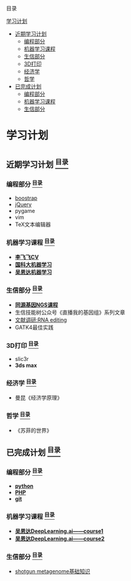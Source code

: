 <a name="content">目录</a>

[学习计划](#title)
- [近期学习计划](#next)
	- [编程部分](#programing-next)
	- [机器学习课程](#marchine-learning-course-next)
	- [生信部分](#bioinformatics-next)
	- [3D打印](#3d-print-next)
	- [经济学](#economic-next)
	- [哲学](#philosophy-next)
- [已完成计划](#finished)
	- [编程部分](#programing-finished)
	- [机器学习课程](#marchine-learning-course-finished)
	- [生信部分](#bioinformatics-finished)

<h1 name="title">学习计划<h1>

<a name="next"><h2>近期学习计划 [<sup>目录</sup>](#content)</h2></a>

<a name="programing-next"><h3>编程部分 [<sup>目录</sup>](#content)</h3></a>

- [boostrap](https://github.com/Ming-Lian/Setup-Database/blob/master/Bootstrap%E5%85%A5%E9%97%A8%E7%AC%94%E8%AE%B0.md)
- [jQuery](https://github.com/Ming-Lian/Setup-Database/blob/master/jQuery%E5%85%A5%E9%97%A8%E7%AC%94%E8%AE%B0.md)
- pygame
- vim
- TeX文本编辑器


<a name="marchine-learning-course-next"><h3>机器学习课程 [<sup>目录</sup>](#content)</h3></a>

- [**李飞飞CV**](https://github.com/Ming-Lian/Machine-Learning-Course-in-UCAS/blob/master/%E5%AD%A6%E4%B9%A0%E7%AC%94%E8%AE%B0%EF%BC%9A%E6%96%AF%E5%9D%A6%E7%A6%8F%E5%A4%A7%E5%AD%A6%E8%AE%A1%E7%AE%97%E6%9C%BA%E8%A7%86%E8%A7%89%E5%85%AC%E5%BC%80%E8%AF%BE.md)
- [**国科大机器学习**](https://github.com/Ming-Lian/Machine-Learning-Course-in-UCAS/blob/master/%E5%AD%A6%E4%B9%A0%E7%AC%94%E8%AE%B0%EF%BC%9A%E5%9B%BD%E7%A7%91%E5%A4%A7%E6%9C%BA%E5%99%A8%E5%AD%A6%E4%B9%A0%E8%AF%BE%E7%A8%8B.md)
- [**吴恩达机器学习**](https://github.com/Ming-Lian/Machine-Learning-Course-in-UCAS/blob/master/%E5%AD%A6%E4%B9%A0%E7%AC%94%E8%AE%B0%EF%BC%9A%E6%96%AF%E5%9D%A6%E7%A6%8F%E5%A4%A7%E5%AD%A6%E6%9C%BA%E5%99%A8%E5%AD%A6%E4%B9%A0%E5%85%AC%E5%BC%80%E8%AF%BE.md)

<a name="bioinformatics-next"><h3>生信部分 [<sup>目录</sup>](#content)</h3></a>

- [**同源基因NGS课程**](https://github.com/Ming-Lian/NGS-analysis/blob/master/%E5%AD%A6%E4%B9%A0%E7%AC%94%E8%AE%B0%EF%BC%9A%E5%90%8C%E6%BA%90%E5%9F%BA%E5%9B%A0NGS%E8%AF%BE%E7%A8%8B.md)
- 生信技能树公众号《直播我的基因组》系列文章
- [文献调研:RNA editing](https://github.com/Ming-Lian/NGS-analysis/blob/master/%E6%96%87%E7%8C%AE%E8%B0%83%E7%A0%94%EF%BC%9ARNA%20editing.md)
- GATK4最佳实践

<a name="3d-print-next"><h3>3D打印 [<sup>目录</sup>](#content)</h3></a>

- slic3r
- **3ds max**

<a name="economic-next"><h3>经济学 [<sup>目录</sup>](#content)</h3></a>

- 曼昆《经济学原理》

<a name="philosophy-next"><h3>哲学 [<sup>目录</sup>](#content)</h3></a>

- 《苏菲的世界》

<a name="finished"><h2>已完成计划 [<sup>目录</sup>](#content)</h2></a>

<a name="programing-finished"><h3>编程部分 [<sup>目录</sup>](#content)</h3></a>

- [**python**](https://github.com/Ming-Lian/Memo/blob/master/Beginning-python.md)
- [**PHP**](https://github.com/Ming-Lian/Memo/blob/master/%E5%AD%A6%E4%B9%A0%E7%AC%94%E8%AE%B0%EF%BC%9APHP%E4%B8%80%E5%91%A8%E9%80%9F%E6%88%90.md)
- [**git**](https://github.com/Ming-Lian/Memo/blob/master/Git%E5%85%A5%E9%97%A8%E7%AC%94%E8%AE%B0.md)

<a name="marchine-learning-course-finished"><h3>机器学习课程 [<sup>目录</sup>](#content)</h3></a>

- [**吴恩达DeepLearning.ai——course1**](https://github.com/Ming-Lian/Machine-Learning-Course-in-UCAS/blob/master/%E5%AD%A6%E4%B9%A0%E7%AC%94%E8%AE%B0%EF%BC%9A%E7%A5%9E%E7%BB%8F%E7%BD%91%E7%BB%9C%E4%B8%8E%E6%B7%B1%E5%BA%A6%E5%AD%A6%E4%B9%A0.md)
- [**吴恩达DeepLearning.ai——course2**](https://github.com/Ming-Lian/Machine-Learning-Course-in-UCAS/blob/master/%E5%AD%A6%E4%B9%A0%E7%AC%94%E8%AE%B0%EF%BC%9A%E6%94%B9%E5%96%84%E6%B7%B1%E5%B1%82%E7%A5%9E%E7%BB%8F%E7%BD%91%E7%BB%9C.md)

<a name="bioinformatics-finished"><h3>生信部分 [<sup>目录</sup>](#content)</h3></a>

- [shotgun metagenome基础知识](https://github.com/Ming-Lian/NGS-analysis/blob/master/Analysis-of-Metagenome.md)

